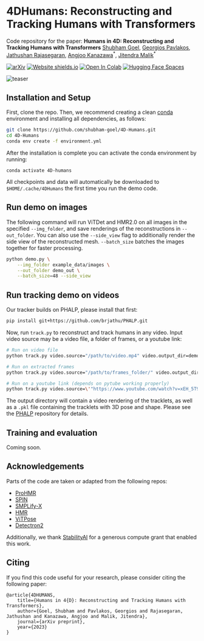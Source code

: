 # 4DHumans: Reconstructing and Tracking Humans with Transformers
Code repository for the paper:
**Humans in 4D: Reconstructing and Tracking Humans with Transformers**
[Shubham Goel](https://people.eecs.berkeley.edu/~shubham-goel/), [Georgios Pavlakos](https://geopavlakos.github.io/), [Jathushan Rajasegaran](http://people.eecs.berkeley.edu/~jathushan/), [Angjoo Kanazawa](https://people.eecs.berkeley.edu/~kanazawa/)<sup>\*</sup>, [Jitendra Malik](http://people.eecs.berkeley.edu/~malik/)<sup>\*</sup>

[![arXiv](https://img.shields.io/badge/arXiv-2305.20091-00ff00.svg)](https://arxiv.org/pdf/2305.20091.pdf)  [![Website shields.io](https://img.shields.io/website-up-down-green-red/http/shields.io.svg)](https://shubham-goel.github.io/4dhumans/)     [![Open In Colab](https://colab.research.google.com/assets/colab-badge.svg)](https://colab.research.google.com/drive/1Ex4gE5v1bPR3evfhtG7sDHxQGsWwNwby?usp=sharing)  [![Hugging Face Spaces](https://img.shields.io/badge/%F0%9F%A4%97%20Hugging%20Face-Spaces-blue)](https://huggingface.co/spaces/brjathu/HMR2.0)


![teaser](assets/teaser.png)

## Installation and Setup
First, clone the repo. Then, we recommend creating a clean [conda](https://docs.conda.io/) environment and installing all dependencies, as follows:
```bash
git clone https://github.com/shubham-goel/4D-Humans.git
cd 4D-Humans
conda env create -f environment.yml
```

After the installation is complete you can activate the conda environment by running:
```
conda activate 4D-humans
```

All checkpoints and data will automatically be downloaded to `$HOME/.cache/4DHumans` the first time you run the demo code.

## Run demo on images
The following command will run ViTDet and HMR2.0 on all images in the specified `--img_folder`, and save renderings of the reconstructions in `--out_folder`. You can also use the `--side_view` flag to additionally render the side view of the reconstructed mesh. `--batch_size` batches the images together for faster processing.
```bash
python demo.py \
    --img_folder example_data/images \
    --out_folder demo_out \
    --batch_size=48 --side_view
```

## Run tracking demo on videos
Our tracker builds on PHALP, please install that first:
```bash
pip install git+https://github.com/brjathu/PHALP.git
```

Now, run `track.py` to reconstruct and track humans in any video. Input video source may be a video file, a folder of frames, or a youtube link:
```bash
# Run on video file
python track.py video.source="/path/to/video.mp4" video.output_dir=demo_out/video/

# Run on extracted frames
python track.py video.source="/path/to/frames_folder/" video.output_dir=demo_out/video/

# Run on a youtube link (depends on pytube working properly)
python track.py video.source=\'"https://www.youtube.com/watch?v=xEH_5T9jMVU"\' video.output_dir=demo_out/video/
```
The output directory will contain a video rendering of the tracklets, as well as a `.pkl` file containing the tracklets with 3D pose and shape. Please see the [PHALP](https://github.com/brjathu/PHALP) repository for details.

## Training and evaluation
Coming soon.

## Acknowledgements
Parts of the code are taken or adapted from the following repos:
- [ProHMR](https://github.com/nkolot/ProHMR)
- [SPIN](https://github.com/nkolot/SPIN)
- [SMPLify-X](https://github.com/vchoutas/smplify-x)
- [HMR](https://github.com/akanazawa/hmr)
- [ViTPose](https://github.com/ViTAE-Transformer/ViTPose)
- [Detectron2](https://github.com/facebookresearch/detectron2)

Additionally, we thank [StabilityAI](https://stability.ai/) for a generous compute grant that enabled this work.

## Citing
If you find this code useful for your research, please consider citing the following paper:

```
@article{4DHUMANS,
    title={Humans in 4{D}: Reconstructing and Tracking Humans with Transformers},
    author={Goel, Shubham and Pavlakos, Georgios and Rajasegaran, Jathushan and Kanazawa, Angjoo and Malik, Jitendra},
    journal={arXiv preprint},
    year={2023}
}
```
